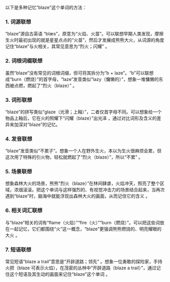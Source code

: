 以下是多种记忆“blaze”这个单词的方法：
### 1. 词源联想
“blaze”源自古英语 “blæs”，原意为“火焰、火苗”。可以联想早期人类发现，摩擦生火时最初出现的就是星星点点的“火苗”，然后才发展成熊熊大火，从词源的角度记住“blaze”与火相关，其常见意思为“烈火；闪耀” 。
### 2. 词根词缀联想
虽然“blaze”没有常见的词根词缀，但可将其拆分为“b + laze”。“b”可以联想成“burn（燃烧）”的首字母，“laze”发音类似“lazy（慵懒的）”，想象一堆慵懒的东西被点燃，燃起了“烈火（blaze）” 。
### 3. 词形联想
“blaze”的拼写类似“glaze（光滑；上釉）”，二者仅首字母不同。可以想象给一个物品上釉后，它在火的照耀下“闪耀（blaze）”出光泽 ，通过对比词形及含义的差异来加深对“blaze”的记忆。
### 4. 发音联想
“blaze”发音类似“不累子”。想象一个人在野外生火，本以为生火很麻烦会累，但这次用了特殊的引火物，轻松就燃起了“烈火（blaze）”，所以“不累” 。
### 5. 场景联想
想象森林大火的场景，熊熊“烈火（blaze）”在林间肆虐，火焰冲天，照亮了整个区域，浓烟滚滚。把这个单词与这样强烈的、有视觉冲击力的场景结合起来，当再次遇到“blaze”时，脑海中就能浮现出森林大火的画面，从而记住它的含义 。
### 6. 相关词汇联想
与“blaze”相关的词有“flame（火焰）”“fire（火）”“burn（燃烧）”。可以把这些词放在一起记忆，它们都围绕“火”这一概念，“blaze”更强调熊熊燃烧的、明亮耀眼的大火 。
### 7. 短语联想
常见短语“blaze a trail”意思是“开辟道路；领先” 。想象一位勇敢的探险家，手持火把（blaze 可表示火焰），在茂密的丛林中“开辟道路（blaze a trail）”，通过记住这个短语及其生动的画面来记住“blaze”这个单词 。 